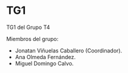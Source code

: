 # TG1
TG1 del Grupo T4

Miembros del grupo:
  - Jonatan Viñuelas Caballero (Coordinador).
  - Ana Olmeda Fernández.
  - Miguel Domingo Calvo.
